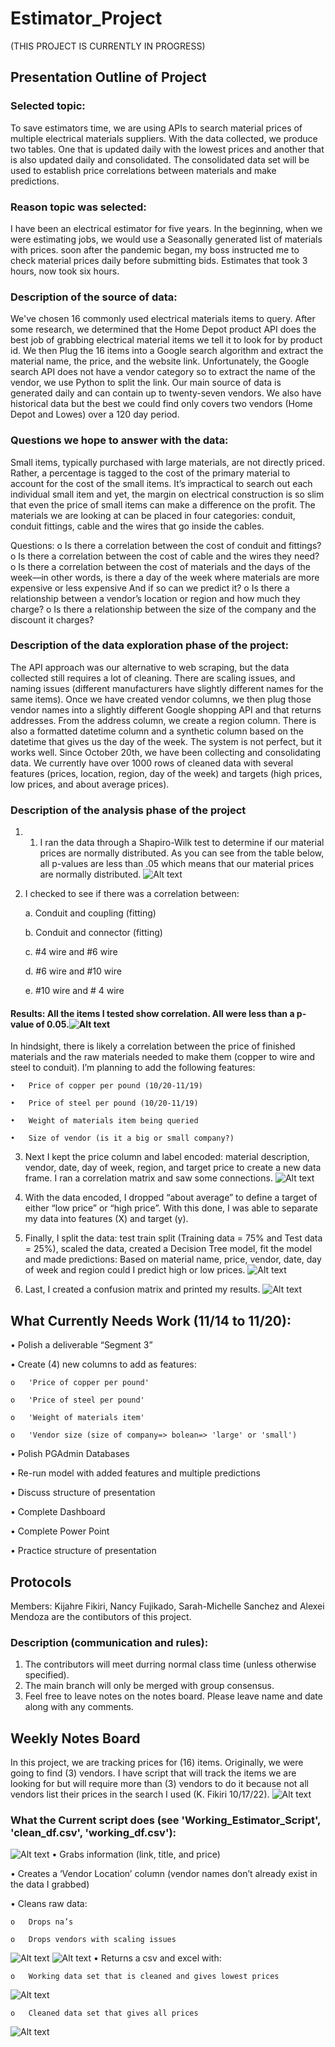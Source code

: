 # Estimator_Project
(THIS PROJECT IS CURRENTLY IN PROGRESS)

## Presentation Outline of Project

### Selected topic:
To save estimators time, we are using APIs to search material prices of multiple electrical materials suppliers. With the data collected, we produce two tables. One that is updated daily with the lowest prices and another that is also updated daily and consolidated. The consolidated data set will be used to establish price correlations between materials and make predictions.

### Reason topic was selected:
I have been an electrical estimator for five years. In the beginning, when we were estimating jobs, we would use a Seasonally generated list of materials with prices. soon after the pandemic began, my boss instructed me to check material prices daily before submitting bids. Estimates that took 3 hours, now took six hours.

### Description of the source of data:
We've chosen 16 commonly used electrical materials items to query. After some research, we determined that the Home Depot product API does the best job of grabbing electrical material items we tell it to look for by product id. We then Plug the 16 items into a Google search algorithm and extract the material name, the price, and the website link. Unfortunately, the Google search API does not have a vendor category so to extract the name of the vendor, we use Python to split the link. Our main source of data is generated daily and can contain up to twenty-seven vendors. We also have historical data but the best we could find only covers two vendors (Home Depot and Lowes) over a 120 day period.

### Questions we hope to answer with the data:
Small items, typically purchased with large materials, are not directly priced. Rather, a percentage is tagged to the cost of the primary material to account for the cost of the small items. It’s impractical to search out each individual small item and yet, the margin on electrical construction is so slim that even the price of small items can make a difference on the profit. The materials we are looking at can be placed in four categories: conduit, conduit fittings, cable and the wires that go inside the cables.

Questions:
o	Is there a correlation between the cost of conduit and fittings?
o	Is there a correlation between the cost of cable and the wires they need?
o	Is there a correlation between the cost of materials and the days of the week—in other words, is there a day of the week where materials are more expensive or less expensive And if so can we predict it?
o	Is there a relationship between a vendor’s location or region and how much they charge?
o	Is there a relationship between the size of the company and the discount it charges?

### Description of the data exploration phase of the project:
The API approach was our alternative to web scraping, but the data collected still requires a lot of cleaning. There are scaling issues, and naming issues (different manufacturers have slightly different names for the same items). Once we have created vendor columns, we then plug those vendor names into a slightly different Google shopping API and that returns addresses. From the address column, we create a region column. There is also a formatted datetime column and a synthetic column based on the datetime that gives us the day of the week. The system is not perfect, but it works well. Since October 20th, we have been collecting and consolidating data. We currently have over 1000 rows of cleaned data with several features (prices, location, region, day of the week) and targets (high prices, low prices, and about average prices).

### Description of the analysis phase of the project
1.	1.	I ran the data through a Shapiro-Wilk test to determine if our material prices are normally distributed. As you can see from the table below, all p-values are less than .05 which means that our material prices are normally distributed. ![Alt text](https://github.com/thegreatkeej/Estimator_Project/blob/kijahre/images/Picture25.png)  

2.	I checked to see if there was a correlation between:

	a.	Conduit and coupling (fitting)

	b.	Conduit and connector (fitting)

	c.	#4 wire and #6 wire
	
	d.	#6 wire and #10 wire

	e.	#10 wire and # 4 wire
#### Results: All the items I tested show correlation. All were less than a p-value of 0.05.![Alt text](https://github.com/thegreatkeej/Estimator_Project/blob/kijahre/images/Picture26.png)
In hindsight, there is likely a correlation between the price of finished materials and the raw materials needed to make them (copper to wire and steel to conduit). I’m planning to add the following features:

	•	Price of copper per pound (10/20-11/19)

	•	Price of steel per pound (10/20-11/19)

	•	Weight of materials item being queried

	•	Size of vendor (is it a big or small company?)

3.	Next I kept the price column and label encoded: material description, vendor, date, day of week, region, and target price to create a new data frame. I ran a correlation matrix and saw some connections. ![Alt text](https://github.com/thegreatkeej/Estimator_Project/blob/kijahre/images/Picture27.png)  

4.	With the data encoded, I dropped “about average” to define a target of either “low price” or “high price”. With this done, I was able to separate my data into features (X) and target (y).

5.	Finally, I split the data: test train split (Training data = 75% and Test data = 25%), scaled the data, created a Decision Tree model, fit the model and made predictions: Based on material name, price, vendor, date, day of week and region could I predict high or low prices.
![Alt text](https://github.com/thegreatkeej/Estimator_Project/blob/kijahre/images/Picture28.png)
 
6.	Last, I created a confusion matrix and printed my results.
![Alt text](https://github.com/thegreatkeej/Estimator_Project/blob/kijahre/images/Picture29.png)
 
	
## What Currently Needs Work (11/14 to 11/20):

•	Polish a deliverable “Segment 3”

•	Create (4) new columns to add as features:

	o	'Price of copper per pound' 

	o	'Price of steel per pound' 

	o	'Weight of materials item'

	o	'Vendor size (size of company=> bolean=> 'large' or 'small')

•	Polish PGAdmin Databases

•	Re-run model with added features and multiple predictions

•	Discuss structure of presentation

•	Complete Dashboard

•	Complete Power Point
 
•	Practice structure of presentation

## Protocols
Members: Kijahre Fikiri, Nancy Fujikado, Sarah-Michelle Sanchez and Alexei Mendoza are the contibutors of this project.

### Description (communication and rules):
1.	The contributors will meet durring normal class time (unless otherwise specified).
2.	The main branch will only be merged with group consensus.
3. 	Feel free to leave notes on the notes board. Please leave name and date along with any comments.

## Weekly Notes Board
In this project, we are tracking prices for (16) items. Originally, we were going to find (3) vendors. I have script that will track the items we are looking for but will require more than (3) vendors to do it because not all vendors list their prices in the search I used (K. Fikiri 10/17/22).
![Alt text](https://github.com/thegreatkeej/Estimator_Project/blob/main/images/Picture1.png)

### What the Current script does (see 'Working_Estimator_Script', 'clean_df.csv', 'working_df.csv'):

![Alt text](https://github.com/thegreatkeej/Estimator_Project/blob/main/images/Picture2.png)
•	Grabs information (link, title, and price)

•	Creates a ‘Vendor Location’ column (vendor names don’t already exist in the data I grabbed)

•	Cleans raw data:

  	o	Drops na’s

  	o	Drops vendors with scaling issues

![Alt text](https://github.com/thegreatkeej/Estimator_Project/blob/main/images/Picture3.png)
![Alt text](https://github.com/thegreatkeej/Estimator_Project/blob/main/images/Picture4.png)
•	Returns a csv and excel with:	

	o	Working data set that is cleaned and gives lowest prices

![Alt text](https://github.com/thegreatkeej/Estimator_Project/blob/main/images/Picture5.png)

	o	Cleaned data set that gives all prices
![Alt text](https://github.com/thegreatkeej/Estimator_Project/blob/main/images/Picture6.png)
